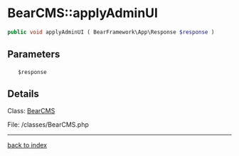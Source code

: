 # BearCMS::applyAdminUI

```php
public void applyAdminUI ( BearFramework\App\Response $response )
```

## Parameters

&nbsp;&nbsp;&nbsp;&nbsp;&nbsp;&nbsp;`$response`

## Details

Class: [BearCMS](bearcms.class.md)

File: /classes/BearCMS.php

---

[back to index](index.md)


